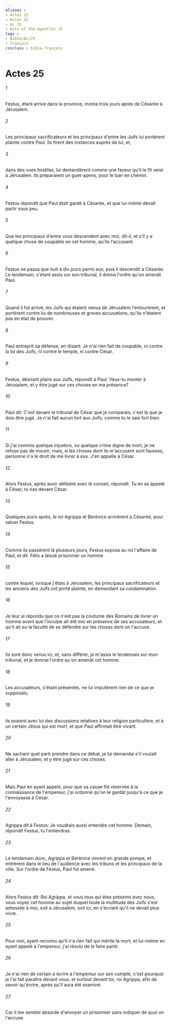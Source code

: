 ```yaml
---
aliases : 
- Actes 25
- Actes 25
- Ac 25
- Acts of the Apostles 25
tags : 
- Bible/Ac/25
- français
cssclass : bible-français
---
```


# Actes 25

###### 1
Festus, étant arrivé dans la province, monta trois jours après de Césarée à Jérusalem.
###### 2
Les principaux sacrificateurs et les principaux d'entre les Juifs lui portèrent plainte contre Paul. Ils firent des instances auprès de lui, et,
###### 3
dans des vues hostiles, lui demandèrent comme une faveur qu'il le fît venir à Jérusalem. Ils préparaient un guet-apens, pour le tuer en chemin.
###### 4
Festus répondit que Paul était gardé à Césarée, et que lui-même devait partir sous peu.
###### 5
Que les principaux d'entre vous descendent avec moi, dit-il, et s'il y a quelque chose de coupable en cet homme, qu'ils l'accusent.
###### 6
Festus ne passa que huit à dix jours parmi eux, puis il descendit à Césarée. Le lendemain, s'étant assis sur son tribunal, il donna l'ordre qu'on amenât Paul.
###### 7
Quand il fut arrivé, les Juifs qui étaient venus de Jérusalem l'entourèrent, et portèrent contre lui de nombreuses et graves accusations, qu'ils n'étaient pas en état de prouver.
###### 8
Paul entreprit sa défense, en disant: Je n'ai rien fait de coupable, ni contre la loi des Juifs, ni contre le temple, ni contre César.
###### 9
Festus, désirant plaire aux Juifs, répondit à Paul: Veux-tu monter à Jérusalem, et y être jugé sur ces choses en ma présence?
###### 10
Paul dit: C'est devant le tribunal de César que je comparais, c'est là que je dois être jugé. Je n'ai fait aucun tort aux Juifs, comme tu le sais fort bien.
###### 11
Si j'ai commis quelque injustice, ou quelque crime digne de mort, je ne refuse pas de mourir; mais, si les choses dont ils m'accusent sont fausses, personne n'a le droit de me livrer à eux. J'en appelle à César.
###### 12
Alors Festus, après avoir délibéré avec le conseil, répondit: Tu en as appelé à César; tu iras devant César.
###### 13
Quelques jours après, le roi Agrippa et Bérénice arrivèrent à Césarée, pour saluer Festus.
###### 14
Comme ils passèrent là plusieurs jours, Festus exposa au roi l'affaire de Paul, et dit: Félix a laissé prisonnier un homme
###### 15
contre lequel, lorsque j'étais à Jérusalem, les principaux sacrificateurs et les anciens des Juifs ont porté plainte, en demandant sa condamnation.
###### 16
Je leur ai répondu que ce n'est pas la coutume des Romains de livrer un homme avant que l'inculpé ait été mis en présence de ses accusateurs, et qu'il ait eu la faculté de se défendre sur les choses dont on l'accuse.
###### 17
Ils sont donc venus ici, et, sans différer, je m'assis le lendemain sur mon tribunal, et je donnai l'ordre qu'on amenât cet homme.
###### 18
Les accusateurs, s'étant présentés, ne lui imputèrent rien de ce que je supposais;
###### 19
ils avaient avec lui des discussions relatives à leur religion particulière, et à un certain Jésus qui est mort, et que Paul affirmait être vivant.
###### 20
Ne sachant quel parti prendre dans ce débat, je lui demandai s'il voulait aller à Jérusalem, et y être jugé sur ces choses.
###### 21
Mais Paul en ayant appelé, pour que sa cause fût réservée à la connaissance de l'empereur, j'ai ordonné qu'on le gardât jusqu'à ce que je l'envoyasse à César.
###### 22
Agrippa dit à Festus: Je voudrais aussi entendre cet homme. Demain, répondit Festus, tu l'entendras.
###### 23
Le lendemain donc, Agrippa et Bérénice vinrent en grande pompe, et entrèrent dans le lieu de l'audience avec les tribuns et les principaux de la ville. Sur l'ordre de Festus, Paul fut amené.
###### 24
Alors Festus dit: Roi Agrippa, et vous tous qui êtes présents avec nous, vous voyez cet homme au sujet duquel toute la multitude des Juifs s'est adressée à moi, soit à Jérusalem, soit ici, en s'écriant qu'il ne devait plus vivre.
###### 25
Pour moi, ayant reconnu qu'il n'a rien fait qui mérite la mort, et lui-même en ayant appelé à l'empereur, j'ai résolu de le faire partir.
###### 26
Je n'ai rien de certain à écrire à l'empereur sur son compte; c'est pourquoi je l'ai fait paraître devant vous, et surtout devant toi, roi Agrippa, afin de savoir qu'écrire, après qu'il aura été examiné.
###### 27
Car il me semble absurde d'envoyer un prisonnier sans indiquer de quoi on l'accuse.

